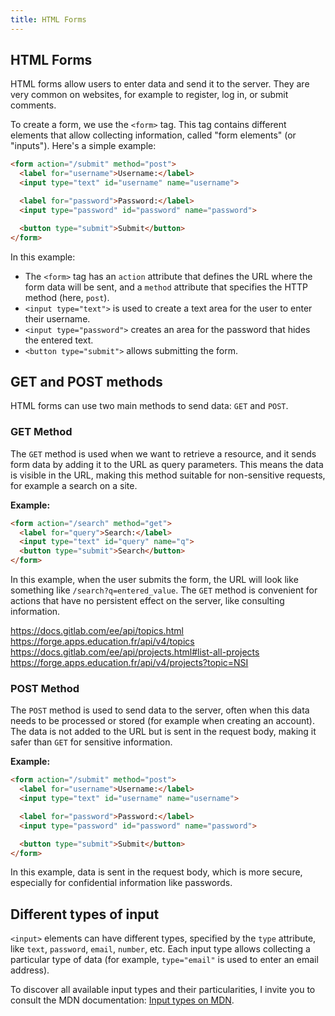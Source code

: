 ```yaml
---
title: HTML Forms
---
```


## HTML Forms

HTML forms allow users to enter data and send it to the server. They are very common on websites, for example to register, log in, or submit comments.

To create a form, we use the `<form>` tag. This tag contains different elements that allow collecting information, called "form elements" (or "inputs"). Here's a simple example:

```html
<form action="/submit" method="post">
  <label for="username">Username:</label>
  <input type="text" id="username" name="username">

  <label for="password">Password:</label>
  <input type="password" id="password" name="password">

  <button type="submit">Submit</button>
</form>
```

In this example:
- The `<form>` tag has an `action` attribute that defines the URL where the form data will be sent, and a `method` attribute that specifies the HTTP method (here, `post`).
- `<input type="text">` is used to create a text area for the user to enter their username.
- `<input type="password">` creates an area for the password that hides the entered text.
- `<button type="submit">` allows submitting the form.

## GET and POST methods

HTML forms can use two main methods to send data: `GET` and `POST`.

### GET Method
The `GET` method is used when we want to retrieve a resource, and it sends form data by adding it to the URL as query parameters. This means the data is visible in the URL, making this method suitable for non-sensitive requests, for example a search on a site.

**Example:**
```html
<form action="/search" method="get">
  <label for="query">Search:</label>
  <input type="text" id="query" name="q">
  <button type="submit">Search</button>
</form>
```
In this example, when the user submits the form, the URL will look like something like `/search?q=entered_value`. The `GET` method is convenient for actions that have no persistent effect on the server, like consulting information.

https://docs.gitlab.com/ee/api/topics.html  
https://forge.apps.education.fr/api/v4/topics  
https://docs.gitlab.com/ee/api/projects.html#list-all-projects  
https://forge.apps.education.fr/api/v4/projects?topic=NSI

### POST Method
The `POST` method is used to send data to the server, often when this data needs to be processed or stored (for example when creating an account). The data is not added to the URL but is sent in the request body, making it safer than `GET` for sensitive information.

**Example:**
```html
<form action="/submit" method="post">
  <label for="username">Username:</label>
  <input type="text" id="username" name="username">

  <label for="password">Password:</label>
  <input type="password" id="password" name="password">

  <button type="submit">Submit</button>
</form>
```
In this example, data is sent in the request body, which is more secure, especially for confidential information like passwords.

## Different types of input
`<input>` elements can have different types, specified by the `type` attribute, like `text`, `password`, `email`, `number`, etc. Each input type allows collecting a particular type of data (for example, `type="email"` is used to enter an email address).

To discover all available input types and their particularities, I invite you to consult the MDN documentation: [Input types on MDN](https://developer.mozilla.org/fr/docs/Web/HTML/Element/input).
